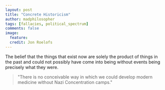 ```yaml
---
layout: post
title: "Concrete Historicism"
author: madphilosopher
tags: [fallacies, political_spectrum]
comments: false
image:
  feature:
  credit: Jon Roelofs
---
```


The belief that the things that exist now are solely the product of things in the past and could not possibly have come into being without events being precisely what they were.

> "There is no conceivable way in which we could develop modern medicine without Nazi Concentration camps."

